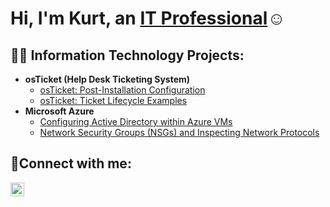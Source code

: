 <h1>Hi, I'm Kurt, an <a href="https://www.linkedin.com/in/kurt-p-14b781193/">IT Professional</a>☺</h1>

<h2>👨‍💻 Information Technology Projects:</h2>

- <b>osTicket (Help Desk Ticketing System)</b>
  - [osTicket: Post-Installation Configuration](https://github.com/kurtprimavera/post-install-config)
  - [osTicket: Ticket Lifecycle Examples](https://github.com/KurtPrimavera/ticket-lifecycle)
- <b>Microsoft Azure</b>
  - [Configuring Active Directory within Azure VMs](https://github.com/KurtPrimavera/configure-ad)
  - [Network Security Groups (NSGs) and Inspecting Network Protocols](https://github.com/KurtPrimavera/azure-network-protocols)

<h2>🤳Connect with me:</h2>

[<img align="left" alt="Josh | LinkedIn" width="22px" src="https://cdn.jsdelivr.net/npm/simple-icons@v3/icons/linkedin.svg" />][linkedin]

[Linkedin]: https://www.linkedin.com/in/kurt-p-14b781193/
